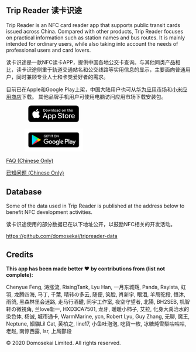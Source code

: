 ## Trip Reader 读卡识途

Trip Reader is an NFC card reader app that supports public transit cards issued across China. 
Compared with other products, Trip Reader focuses on practical information such as station names and bus routes. It is mainly intended for ordinary users, while also taking into account the needs of professional users and card lovers.

读卡识途是一款NFC读卡APP，提供中国各地公交卡查询。与其他同类产品相比，读卡识途侧重于轨道交通站名和公交线路等实用信息的显示，主要面向普通用户，同时兼顾专业人士和卡类爱好者的需求。

目前已在Apple和Google Play上架，中国大陆用户也可从[华为应用市场](https://appstore.huawei.com/app/C101780187)和[小米应用商店](http://app.mi.com/details?id=com.domosekai.cardreader)下载。
其他品牌手机用户可使用电脑访问应用市场下载安装包。

<a href='https://apps.apple.com/cn/app/%E8%AF%BB%E5%8D%A1%E8%AF%86%E9%80%94-nfc%E8%AF%BB%E5%8D%A1%E5%99%A8/id1488582968?mt=8'><img alt='Download on the App Store' width="140" hspace="60" src='Download_on_the_App_Store_Badge_US-UK_RGB_blk_092917.svg'/></a>

<a href='https://play.google.com/store/apps/details?id=com.domosekai.cardreader'><img alt='Get it on Google Play' width="160" src='google-play-badge.png' hspace="50"/></a>

[FAQ (Chinese Only)](faq.html)

[已知问题 (Chinese Only)](issues.html)

## Database

Some of the data used in Trip Reader is published at the address below to benefit NFC development activities.

读卡识途使用的部分数据已在以下地址公开，以鼓励NFC相关的开发活动。

https://github.com/domosekai/tripreader-data

## Credits

**This app has been made better ❤ by contributions from (list not complete):**

Chenyue Feng, 涛涨流, RisingTank, Lyu Han, 一月东城殇, Panda, Rayista, 虹羽, 龙腾四海, 马丁, 千葉, 晴转の多云, 随便, 笑脸, 肖新宇, 眼泪, 羊局驼段, 恒沐, 雨鸽, 黑森林里会迷路, 走马行酒醴, 同宇工作室, 夜空守望者, 北陽, BH2SEB, 机智轩の微視角, 兰love新一, HXD3CA7501, 龙牙, 暖暖小柿子, 艾拉, 化身大禹治水的染色体, 杨诚, 城市通卡, WarmMarine, ycn, Robert Lyu, Guy Zhang, 无聊, 魔王, Neptune, 細貓Lil Cat, 黄柏之, line17, 小鱼吐泡泡, 吃貨一枚, 冰糖炖雪梨咕咕咕, 老赵, 南惊西露, lsr, 上局鄞段

© 2020 Domosekai Limited.  All rights reserved.
